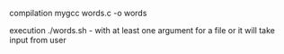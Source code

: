 compilation 
    mygcc words.c -o words 

execution
    ./words.sh - with at least one argument for a file or it will take input from user 

